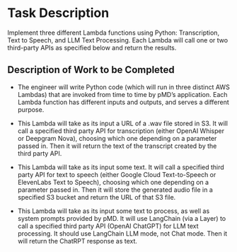 # Task Description

Implement three different Lambda functions using Python: Transcription, Text to Speech, and LLM Text Processing. Each Lambda will call one or two third-party APIs as specified below and return the results.

## Description of Work to be Completed

- The engineer will write Python code (which will run in three distinct AWS Lambdas) that are invoked from time to time by pMD’s application. Each Lambda function has different inputs and outputs, and serves a different purpose.

- This Lambda will take as its input a URL of a .wav file stored in S3. It will call a
specified third party API for transcription (either OpenAI Whisper or Deepgram Nova), choosing which one depending on a parameter passed in. Then it will return the text of the transcript created by the third party API.

- This Lambda will take as its input some text. It will call a specified third party API
for text to speech (either Google Cloud Text-to-Speech or ElevenLabs Text to Speech), choosing which one depending on a parameter passed in. Then it will store the generated audio file in a specified S3 bucket and return the URL of that S3 file.

- This Lambda will take as its input some text to process, as well as system
prompts provided by pMD. It will use LangChain (via a Layer) to call a specified third party API (OpenAI ChatGPT) for LLM text processing. It should use LangChain LLM mode, not Chat mode. Then it will return the ChatRPT response as text.